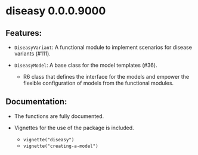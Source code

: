 # diseasy 0.0.0.9000

## Features:

* `DiseasyVariant`: A functional module to implement scenarios for disease variants (#111).

* `DiseasyModel`: A base class for the model templates (#36).
  * R6 class that defines the interface for the models and empower the flexible configuration of models from the
    functional modules.

## Documentation:

* The functions are fully documented.

* Vignettes for the use of the package is included.
  - `vignette("diseasy")`
  - `vignette("creating-a-model")`
